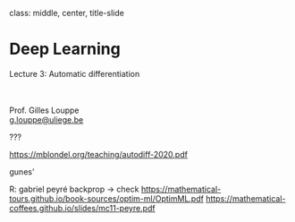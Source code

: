class: middle, center, title-slide

# Deep Learning

Lecture 3: Automatic differentiation

<br><br>
Prof. Gilles Louppe<br>
[g.louppe@uliege.be](mailto:g.louppe@uliege.be)

???

https://mblondel.org/teaching/autodiff-2020.pdf

gunes'

R: gabriel peyré backprop -> check https://mathematical-tours.github.io/book-sources/optim-ml/OptimML.pdf
https://mathematical-coffees.github.io/slides/mc11-peyre.pdf
